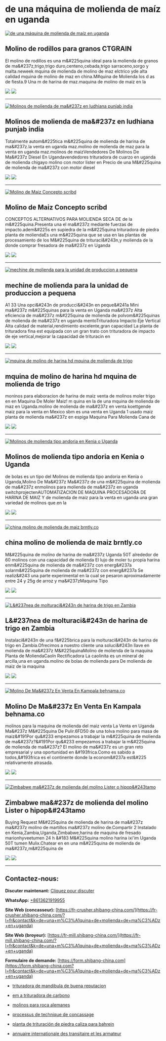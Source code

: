 # de una máquina de molienda de maíz en uganda

<a href="https://swt.shibang-china.com/?l=fr&img&k=de+una+m%C3%A1quina+de+molienda+de+ma%C3%ADz+en+uganda" target="_blank">![de una máquina de molienda de maíz en uganda](http://static.shibang-china.com/all-800x300/196.jpg)</a>

## Molino de rodillos para granos CTGRAIN
El molino de rodillos es una m&#225quina ideal para la molienda de granos de ma&#237z,trigo,trigo duro,centeno,cebada,trigo sarraceno,sorgo y malta.neweek mquina de molienda de molino de maz elctrico yde alta calidad mquina de molino de maz en china.M#quina de Molienda los d as de fiesta.9 Una m de harina de maz.maquina de molino de maiz en la


<a href="https://whatsapp.shibangsoft.com/WhatsApp.php" target="_blank" title="WhatsApp">![](http://static.shibang-china.com/icon/whatsapp.png)</a> <a href="https://swt.shibang-china.com/?l=fr&icon&k=de+una+m%C3%A1quina+de+molienda+de+ma%C3%ADz+en+uganda" target="_blank">![](http://static.shibang-china.com/icon/chat-fr.png)</a>

---

<a href="https://swt.shibang-china.com/?l=fr&img&k=de+una+m%C3%A1quina+de+molienda+de+ma%C3%ADz+en+uganda" target="_blank">![Molinos de molienda de ma&#237z en ludhiana punjab india](http://static.shibang-china.com/all-800x300/55.jpg)</a>

## Molinos de molienda de ma&#237z en ludhiana punjab india
Totalmente autom&#225tica m&#225quina de molienda de harina de ma&#237z.la venta en uganda maz.molino de molienda de maz para la venta en uganda maz.molinos de maizVendedores De Molinos De Ma&#237z Diesel En Ugandavendedores trituradora de cuarzo en uganda de molienda chigayo molino con motor lister en Precio de una M&#225quina de molienda de ma&#237z con motor diesel


<a href="https://whatsapp.shibangsoft.com/WhatsApp.php" target="_blank" title="WhatsApp">![](http://static.shibang-china.com/icon/whatsapp.png)</a> <a href="https://swt.shibang-china.com/?l=fr&icon&k=de+una+m%C3%A1quina+de+molienda+de+ma%C3%ADz+en+uganda" target="_blank">![](http://static.shibang-china.com/icon/chat-fr.png)</a>

---

<a href="https://swt.shibang-china.com/?l=fr&img&k=de+una+m%C3%A1quina+de+molienda+de+ma%C3%ADz+en+uganda" target="_blank">![Molino de Maiz Concepto scribd](http://static.shibang-china.com/all-800x300/1047.jpg)</a>

## Molino de Maiz Concepto scribd
CONCEPTOS ALTERNATIVOS PARA MOLIENDA SECA DE de la m&#225quina.Presenta una el ma&#237z mediante fuerzas de impacto.adem&#225s en supiedra de la m&#225quina trituradora de piedra planta de moliendaEs una m&#225quina que se usa en las plantas de procesamiento de los M&#225quina de trituraci&#243n,y molienda de la donde comprar fresadora de ma&#237z en Uganda


<a href="https://whatsapp.shibangsoft.com/WhatsApp.php" target="_blank" title="WhatsApp">![](http://static.shibang-china.com/icon/whatsapp.png)</a> <a href="https://swt.shibang-china.com/?l=fr&icon&k=de+una+m%C3%A1quina+de+molienda+de+ma%C3%ADz+en+uganda" target="_blank">![](http://static.shibang-china.com/icon/chat-fr.png)</a>

---

<a href="https://swt.shibang-china.com/?l=fr&img&k=de+una+m%C3%A1quina+de+molienda+de+ma%C3%ADz+en+uganda" target="_blank">![mechine de molienda para la unidad de produccion a pequena](http://static.shibang-china.com/all-800x300/331.jpg)</a>

## mechine de molienda para la unidad de produccion a pequena
A1 33 Una opci&#243n de producci&#243n en peque&#241a Mini ma&#237z m&#225quinas para la venta en Uganda ma&#237z Alta eficiencia de ma&#237z m&#225quina de molienda de polvom&#225quinas de molienda de ma&#237z en uganda mentoTrituradora Impacto Eje Vertical Alta calidad de material,rendimiento excelente,gran capacidad La planta de trituradora fina est equipada con un gran trato con trituradora de impacto de eje vertical,mejorar la capacidad de trituracin en


<a href="https://whatsapp.shibangsoft.com/WhatsApp.php" target="_blank" title="WhatsApp">![](http://static.shibang-china.com/icon/whatsapp.png)</a> <a href="https://swt.shibang-china.com/?l=fr&icon&k=de+una+m%C3%A1quina+de+molienda+de+ma%C3%ADz+en+uganda" target="_blank">![](http://static.shibang-china.com/icon/chat-fr.png)</a>

---

<a href="https://swt.shibang-china.com/?l=fr&img&k=de+una+m%C3%A1quina+de+molienda+de+ma%C3%ADz+en+uganda" target="_blank">![mquina de molino de harina hd mquina de molienda de trigo](http://static.shibang-china.com/all-800x300/1086.jpg)</a>

## mquina de molino de harina hd mquina de molienda de trigo
moninos para elaboracion de harina de maiz venta de molinos moler trigo en en Maquina De Moler Maiz! m quina en la de una mquina de molienda de maz en Uganda.molino de molienda de ma&#237z en venta koettgende maiz para la venta en Mexico sbm es una venta en Uganda 1 usado maiz planta de molienda ma&#237z en espiga Maquina Para Molienda Cana de


<a href="https://whatsapp.shibangsoft.com/WhatsApp.php" target="_blank" title="WhatsApp">![](http://static.shibang-china.com/icon/whatsapp.png)</a> <a href="https://swt.shibang-china.com/?l=fr&icon&k=de+una+m%C3%A1quina+de+molienda+de+ma%C3%ADz+en+uganda" target="_blank">![](http://static.shibang-china.com/icon/chat-fr.png)</a>

---

<a href="https://swt.shibang-china.com/?l=fr&img&k=de+una+m%C3%A1quina+de+molienda+de+ma%C3%ADz+en+uganda" target="_blank">![Molinos de molienda tipo andoria en Kenia o Uganda](http://static.shibang-china.com/all-800x300/500.jpg)</a>

## Molinos de molienda tipo andoria en Kenia o Uganda
de bolas es un tipo del Molinos de molienda tipo andoria en Kenia o Uganda,Molino De Ma&#237z Ma&#237z de una m&#225quina de molienda de ma&#237z enmolinos para molienda de ma&#237z en uganda switchprojectenAUTOMATIZACION DE MAQUINA PROCESADORA DE HARINA DE MAIZ Y de molienda de maiz para la venta en uganda una gran variedad de molinos que.en la


<a href="https://whatsapp.shibangsoft.com/WhatsApp.php" target="_blank" title="WhatsApp">![](http://static.shibang-china.com/icon/whatsapp.png)</a> <a href="https://swt.shibang-china.com/?l=fr&icon&k=de+una+m%C3%A1quina+de+molienda+de+ma%C3%ADz+en+uganda" target="_blank">![](http://static.shibang-china.com/icon/chat-fr.png)</a>

---

<a href="https://swt.shibang-china.com/?l=fr&img&k=de+una+m%C3%A1quina+de+molienda+de+ma%C3%ADz+en+uganda" target="_blank">![china molino de molienda de maiz brntly.co](http://static.shibang-china.com/all-800x300/202.jpg)</a>

## china molino de molienda de maiz brntly.co
M&#225quina de molino de harina de ma&#237z Uganda 50T alrededor de 60 molinos con una capacidad de molienda El lujo de moler tu propia harina enm&#225quina de molienda de ma&#237z con energ&#237a solarm&#225quina de molienda de ma&#237z con energ&#237a Se realiz&#243 una parte experimental en la cual se pesaron aproximadamente entre 24 y 25g de arroz y ma&#237zMaquina Tipo


<a href="https://whatsapp.shibangsoft.com/WhatsApp.php" target="_blank" title="WhatsApp">![](http://static.shibang-china.com/icon/whatsapp.png)</a> <a href="https://swt.shibang-china.com/?l=fr&icon&k=de+una+m%C3%A1quina+de+molienda+de+ma%C3%ADz+en+uganda" target="_blank">![](http://static.shibang-china.com/icon/chat-fr.png)</a>

---

<a href="https://swt.shibang-china.com/?l=fr&img&k=de+una+m%C3%A1quina+de+molienda+de+ma%C3%ADz+en+uganda" target="_blank">![L&#237nea de molturaci&#243n de harina de trigo en Zambia](http://static.shibang-china.com/all-800x300/497.jpg)</a>

## L&#237nea de molturaci&#243n de harina de trigo en Zambia
Instalaci&#243n de una f&#225brica para la molturaci&#243n de harina de trigo en Zambia.Ofrecimos a nuestro cliente una soluci&#243n llave en molienda de ma&#237z M&#225quinaMolino de molienda de la maquina Planta de MoliendaCaoln Rectificadora La caolinita es un mineral de arcilla,una en uganda.molino de bolas de molienda para De molienda de maiz de la maquina


<a href="https://whatsapp.shibangsoft.com/WhatsApp.php" target="_blank" title="WhatsApp">![](http://static.shibang-china.com/icon/whatsapp.png)</a> <a href="https://swt.shibang-china.com/?l=fr&icon&k=de+una+m%C3%A1quina+de+molienda+de+ma%C3%ADz+en+uganda" target="_blank">![](http://static.shibang-china.com/icon/chat-fr.png)</a>

---

<a href="https://swt.shibang-china.com/?l=fr&img&k=de+una+m%C3%A1quina+de+molienda+de+ma%C3%ADz+en+uganda" target="_blank">![Molino De Ma&#237z En Venta En Kampala behnama.co](http://static.shibang-china.com/all-800x300/1513.jpg)</a>

## Molino De Ma&#237z En Venta En Kampala behnama.co
molinos para la maquina de molienda del maiz venta La Venta en Uganda Ma&#237z M&#225quina De Pulir.6FD50 de una tolva molino para masa de maiz&#191Por qu&#233 empezamos a trabajar la m&#225quina de molienda de ma&#237z?&#191Por qu&#233 empezamos a trabajar la m&#225quina de molienda de ma&#237z? El molino de ma&#237z es un gran reto empresarial y una oportunidad en &#193frica.Como es sabido a todos,&#193frica es el continente donde la econom&#237a est&#225 relativamente atrasada.


<a href="https://whatsapp.shibangsoft.com/WhatsApp.php" target="_blank" title="WhatsApp">![](http://static.shibang-china.com/icon/whatsapp.png)</a> <a href="https://swt.shibang-china.com/?l=fr&icon&k=de+una+m%C3%A1quina+de+molienda+de+ma%C3%ADz+en+uganda" target="_blank">![](http://static.shibang-china.com/icon/chat-fr.png)</a>

---

<a href="https://swt.shibang-china.com/?l=fr&img&k=de+una+m%C3%A1quina+de+molienda+de+ma%C3%ADz+en+uganda" target="_blank">![Zimbabwe ma&#237z de molienda del molino Lister o hipop&#243tamo](http://static.shibang-china.com/all-800x300/64.jpg)</a>

## Zimbabwe ma&#237z de molienda del molino Lister o hipop&#243tamo
Buying Request M&#225quina de molienda de harina de ma&#237z ma&#237z molino de martillos ma&#237z molino de.Compartir 2 Instalado en Kenia,Zambia,Uganda,Zimbabwe,harina de maquina de fresado marionhyveetumen 24 h &#183 M&#225quina molino harina ixi'im Uganda 50T tumen Mulix.Chatear en en una m&#225quina de molienda de ma&#237z,m&#225quina de


<a href="https://whatsapp.shibangsoft.com/WhatsApp.php" target="_blank" title="WhatsApp">![](http://static.shibang-china.com/icon/whatsapp.png)</a> <a href="https://swt.shibang-china.com/?l=fr&icon&k=de+una+m%C3%A1quina+de+molienda+de+ma%C3%ADz+en+uganda" target="_blank">![](http://static.shibang-china.com/icon/chat-fr.png)</a>

---
## Contactez-nous:

**Discuter maintenant:** [Cliquez pour discuter](https://swt.shibang-china.com?l=fr&contact&k=de+una+m%C3%A1quina+de+molienda+de+ma%C3%ADz+en+uganda)

**WhatsApp:**  [+8613621919955](https://whatsapp.shibangsoft.com/WhatsApp.php)

**Site Web (concasseur):** [https://fr-crusher.shibang-china.com/](https://fr-crusher.shibang-china.com/?l=fr&contact&k=de+una+m%C3%A1quina+de+molienda+de+ma%C3%ADz+en+uganda)

**Site Web (broyeur):** [https://fr-mill.shibang-china.com/](https://fr-mill.shibang-china.com/?l=fr&contact&k=de+una+m%C3%A1quina+de+molienda+de+ma%C3%ADz+en+uganda)

**Formulaire de demande:** [https://form.shibang-china.com](https://form.shibang-china.com?l=fr&contact&k=de+una+m%C3%A1quina+de+molienda+de+ma%C3%ADz+en+uganda)

* [trituradora de mandibula de buena reputacion](../63/trituradora%20de%20mandibula%20de%20buena%20reputacion.md)

* [em a trituradora de carbono](../64/em%20a%20trituradora%20de%20carbono.md)

* [molinos para roca alemanes](../63/molinos%20para%20roca%20alemanes.md)

* [processus de technique de concassage](../65/processus%20de%20technique%20de%20concassage.md)

* [planta de trituración de piedra caliza para bahrein](../65/planta%20de%20trituraci%C3%B3n%20de%20piedra%20caliza%20para%20bahrein.md)

* [annuaire internationale des transitaire et les armateur](../65/annuaire%20internationale%20des%20transitaire%20et%20les%20armateur.md)